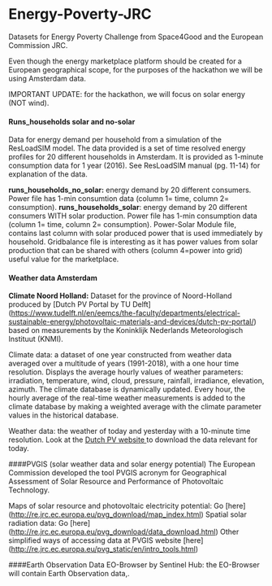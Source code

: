 # Energy-Poverty-JRC
Datasets for Energy Poverty Challenge from Space4Good and the European Commission JRC.

Even though the energy marketplace platform should be created for a European geographical scope, for the purposes of the hackathon we will be using Amsterdam data. 

IMPORTANT UPDATE: for the hackathon, we will focus on solar energy (NOT wind).

#### Runs_households solar and no-solar

Data for energy demand per household from a simulation of the ResLoadSIM model.  The data provided is a set of time resolved energy profiles for 20 different households in Amsterdam. It is provided as 1-minute consumption data for 1 year (2016). See ResLoadSIM manual (pg. 11-14) for explanation of the data.

**runs_households_no_solar:** energy demand by 20 different consumers. Power file has 1-min consumtion data (column 1= time, column 2= consumption).
**runs_households_solar**: energy demand by 20 different consumers WITH solar production. Power file has 1-min consumption data (column 1= time, column 2= consumption). Power-Solar Module file, contains last column with solar produced power that is used immediately by household. Gridbalance file is interesting as it has power values from solar production that can be shared with others (column 4=power into grid) useful value for the marketplace. 

#### Weather data Amsterdam
**Climate Noord Holland:** Dataset for the province of Noord-Holland produced by [Dutch PV Portal by TU Delft] (https://www.tudelft.nl/en/eemcs/the-faculty/departments/electrical-sustainable-energy/photovoltaic-materials-and-devices/dutch-pv-portal/) based on measurements by the Koninklijk Nederlands Meteorologisch Instituut (KNMI).

Climate data: a dataset of one year constructed from weather data averaged over a multitude of years (1991-2018), with a one hour time resolution. Displays the average hourly values of weather parameters: irradiation, temperature, wind, cloud, pressure, rainfall, irradiance, elevation, azimuth. The climate database is dynamically updated. Every hour, the hourly average of the real-time weather measurements is added to the climate database by making a weighted average with the climate parameter values in the historical database.

Weather data: the weather of today and yesterday with a 10-minute time resolution. Look at the [Dutch PV website ](https://www.tudelft.nl/en/eemcs/the-faculty/departments/electrical-sustainable-energy/photovoltaic-materials-and-devices/dutch-pv-portal/) to download the data relevant for today. 

####PVGIS (solar weather data and solar energy potential)
The European Commission developed the tool PVGIS acronym for Geographical Assessment of Solar Resource and Performance of Photovoltaic Technology. 

Maps of solar resource and photovoltaic electricity potential: Go [here] (http://re.jrc.ec.europa.eu/pvg_download/map_index.html)
Spatial solar radiation data: Go [here] (http://re.jrc.ec.europa.eu/pvg_download/data_download.html)
Other simplified ways of accessing data at PVGIS website [here] (http://re.jrc.ec.europa.eu/pvg_static/en/intro_tools.html)

####Earth Observation Data
EO-Browser by Sentinel Hub: the EO-Browser will contain Earth Observation data,. 








